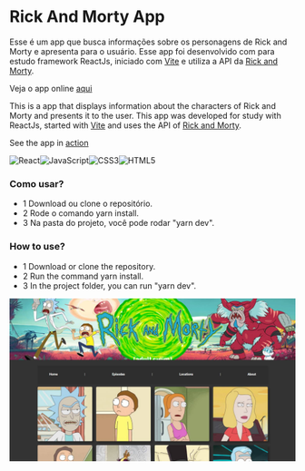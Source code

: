 # Rick And Morty App

Esse é um app que busca informações sobre os personagens de Rick and Morty e apresenta para o usuário. Esse app foi desenvolvido com para estudo framework ReactJs, iniciado com [Vite](https://vitejs.dev/) e utiliza a API da [Rick and Morty](https://rickandmortyapi.com/).

Veja o app online [aqui](https://rickandmortyrappeact.netlify.app/)

This is a app that displays information about the characters of Rick and Morty and presents it to the user. This app was developed for study with ReactJs, started with [Vite](https://vitejs.dev/) and uses the API of [Rick and Morty](https://rickandmortyapi.com/).

See the app in [action](https://rickandmortyrappeact.netlify.app/)

![React](https://img.shields.io/badge/react-%2320232a.svg?style=for-the-badge&logo=react&logoColor=%2361DAFB)![JavaScript](https://img.shields.io/badge/javascript-%23323330.svg?style=for-the-badge&logo=javascript&logoColor=%23F7DF1E)![CSS3](https://img.shields.io/badge/css3-%231572B6.svg?style=for-the-badge&logo=css3&logoColor=white)![HTML5](https://img.shields.io/badge/html5-%23E34F26.svg?style=for-the-badge&logo=html5&logoColor=white)

### Como usar?
- 1 Download ou clone o repositório.
- 2 Rode o comando yarn install.
- 3 Na pasta do projeto, você pode rodar "yarn dev".

### How to use?
- 1 Download or clone the repository.
- 2 Run the command yarn install.
- 3 In the project folder, you can run "yarn dev".

![The app ](https://raw.githubusercontent.com/carlosnani/rickandmortyapp/master/images/app.jpg)
